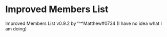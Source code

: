 # Improved Members List
Improved Members List v0.9.2 by ᵗʰᵃᵗMatthew#0734
(I have no idea what I am doing)
